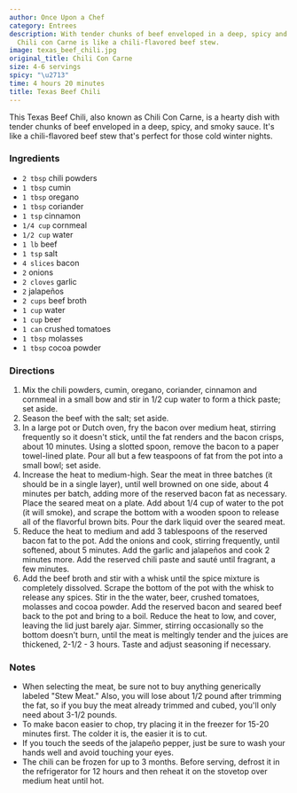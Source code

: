 ```yaml
---
author: Once Upon a Chef
category: Entrees
description: With tender chunks of beef enveloped in a deep, spicy and smoky sauce,
  Chili con Carne is like a chili-flavored beef stew.
image: texas_beef_chili.jpg
original_title: Chili Con Carne
size: 4-6 servings
spicy: "\u2713"
time: 4 hours 20 minutes
title: Texas Beef Chili
---
```


This Texas Beef Chili, also known as Chili Con Carne, is a hearty dish with tender chunks of beef enveloped in a deep, spicy, and smoky sauce. It's like a chili-flavored beef stew that's perfect for those cold winter nights.

### Ingredients

* `2 tbsp` chili powders
* `1 tbsp` cumin
* `1 tbsp` oregano
* `1 tbsp` coriander
* `1 tsp` cinnamon
* `1/4 cup` cornmeal
* `1/2 cup` water
* `1 lb` beef
* `1 tsp` salt
* `4 slices` bacon
* `2` onions
* `2 cloves` garlic
* `2` jalapeños
* `2 cups` beef broth
* `1 cup` water
* `1 cup` beer
* `1 can` crushed tomatoes
* `1 tbsp` molasses
* `1 tbsp` cocoa powder

### Directions

1. Mix the chili powders, cumin, oregano, coriander, cinnamon and cornmeal in a small bow and stir in 1/2 cup water to form a thick paste; set aside.
2. Season the beef with the salt; set aside.
3. In a large pot or Dutch oven, fry the bacon over medium heat, stirring frequently so it doesn't stick, until the fat renders and the bacon crisps, about 10 minutes. Using a slotted spoon, remove the bacon to a paper towel-lined plate. Pour all but a few teaspoons of fat from the pot into a small bowl; set aside.
4. Increase the heat to medium-high. Sear the meat in three batches (it should be in a single layer), until well browned on one side, about 4 minutes per batch, adding more of the reserved bacon fat as necessary. Place the seared meat on a plate. Add about 1/4 cup of water to the pot (it will smoke), and scrape the bottom with a wooden spoon to release all of the flavorful brown bits. Pour the dark liquid over the seared meat.
5. Reduce the heat to medium and add 3 tablespoons of the reserved bacon fat to the pot. Add the onions and cook, stirring frequently, until softened, about 5 minutes. Add the garlic and jalapeños and cook 2 minutes more. Add the reserved chili paste and sauté until fragrant, a few minutes. 
6. Add the beef broth and stir with a whisk until the spice mixture is completely dissolved. Scrape the bottom of the pot with the whisk to release any spices. Stir in the the water, beer, crushed tomatoes, molasses and cocoa powder. Add the reserved bacon and seared beef back to the pot and bring to a boil. Reduce the heat to low, and cover, leaving the lid just barely ajar. Simmer, stirring occasionally so the bottom doesn't burn, until the meat is meltingly tender and the juices are thickened, 2-1/2 - 3 hours. Taste and adjust seasoning if necessary.

### Notes

* When selecting the meat, be sure not to buy anything generically labeled "Stew Meat." Also, you will lose about 1/2 pound after trimming the fat, so if you buy the meat already trimmed and cubed, you'll only need about 3-1/2 pounds.
* To make bacon easier to chop, try placing it in the freezer for 15-20 minutes first. The colder it is, the easier it is to cut.
* If you touch the seeds of the jalapeño pepper, just be sure to wash your hands well and avoid touching your eyes.
* The chili can be frozen for up to 3 months. Before serving, defrost it in the refrigerator for 12 hours and then reheat it on the stovetop over medium heat until hot.
